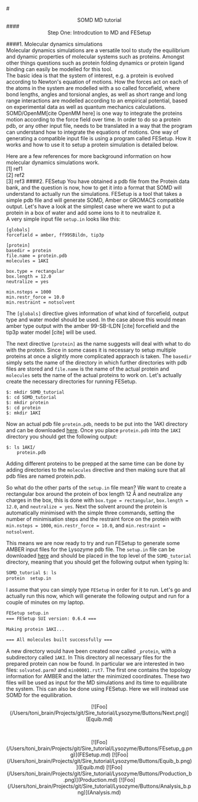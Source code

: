 #<center>SOMD MD tutorial</center>
####<center>Step One: Introdcution to MD and FESetup </center>

####1. Molecular dynamics simulations  
Molecular dynamics simulations are a versatile tool to study the equilibrium and dynamic properties of molecular systems such as proteins. Amongst other things questions such as protein folding dynamics or protein ligand binding can easily be modelled for this tool.  
The basic idea is that the system of interest, e.g. a protein is evolved according to Newton's equation of motions. How the forces act on each of the atoms in the system are modelled with a so called forcefield, where bond lengths, angles and torsional angles, as well as short range and long range interactions are modelled according to an empirical potential, based on experimental data as well as quantum mechanics calculations. SOMD/OpenMM[cite OpenMM here] is one way to integrate the proteins motion according to the force field over time. In order to do so a protein pdb, or any other input file, needs to be translated in a way that the program can understand how to integrate the equations of motions. One way of generating a compatible input file is using a program called FESetup. How it works and how to use it to setup a protein simulation is detailed below.  

Here are a few references for more background information on how molecular dynamics simulations work.  
[1] ref1  
[2] ref2  
[3] ref3
####2. FESetup
You have obtained a pdb file from the Protein data bank, and the question is now, how to get it into a format that SOMD will understand to actually run the simulations. FESetup is a tool that takes a simple pdb file and will generate SOMD, Amber or GROMACS compatible output. Let's have a look at the simplest case where we want to put a protein in a box of water and add some ions to it to neutralize it.  
A very simple input file ```setup.in``` looks like this:  

    [globals]
    forcefield = amber, ff99SBildn, tip3p
    
    [protein]
    basedir = protein
    file.name = protein.pdb
    molecules = 1AKI

    box.type = rectangular
    box.length = 12.0
    neutralize = yes

    min.nsteps = 1000
    min.restr_force = 10.0
    min.restraint = notsolvent

The ```[globals]``` directive gives information of what kind of forcefield, output type and water model should be used. In the case above this would mean amber type output with the amber 99-SB-ILDN [cite] forcefield and the tip3p water model [cite] will be used. 
 
The next directive ```[protein]``` as the name suggests will deal with what to do with the protein. Since in some cases it is necessary to setup multiple proteins at once a slightly more complicated appraoch is taken. The ```basedir``` simply sets the name of the directory in which further directories with pdb files are stored and ```file.name``` is the name of the actual protein and ```molecules``` sets the name of the actual proteins to work on. Let's actually create the necessary directories for running FESetup.  

    $: mkdir SOMD_tutorial
    $: cd SOMD_tutorial
    $: mkdir protein
    $: cd protein
    $: mkdir 1AKI

Now an actual pdb file ```protein.pdb```, needs to be put into the 1AKI directory and can be downloaded [here](/Users/toni_brain/Desktop/FESetup_tut/protein/1AKI/protein.pdb). Once you place ```protein.pdb``` into the ```1AKI``` directory you should get the following output:  

    $: ls 1AKI/
        protein.pdb
        
Adding different proteins to be prepped at the same time can be done by adding directories to the ```molecules``` directive and then making sure that all pdb files are named protein.pdb.  

So what do the other parts of the ```setup.in``` file mean? We want to create a rectangular box around the protein of box length 12 Å and neutralize any charges in the box, this is done with ```box.type = rectangular```, ```box.length = 12.0```, and ```neutralize = yes```. Next the solvent around the protein is automatically minimised with the simple three commands, setting the number of minimisation steps and the restraint force on the protein with ```min.nsteps = 1000```, ```min.restr_force = 10.0```, and ```min.restraint = notsolvent```.

This means we are now ready to try and run FESetup to generate some AMBER input files for the Lysozyme pdb file. The ```setup.in``` file can be downloaded [here](/Users/toni_brain/Desktop/FESetup_tut/setup.in) and should be placed in the top level of the ```SOMD_tutorial``` directory, meaning that you should get the following output when typing ls:   

```bash
SOMD_tutorial $: ls
protein  setup.in
```
I assume that you can simply type ```FESetup``` in order for it to run. Let's go and actually run this now, which will generate the following output and run for a couple of minutes on my laptop. 

```bash
FESetup setup.in
=== FESetup SUI version: 0.6.4 ===

Making protein 1AKI...

=== All molecules built successfully ===
```

A new directory would have been created now called ```_protein```, with a subdirectory called ```1AKI```. In This directory all necessary files for the prepared protein can now be found. In particular we are interested in two files: ```solvated.parm7``` and ```min00001.rst7```. The first one contains the topology information for AMBER and the latter the minimized coordinates. These two files will be used as input for the MD simulations and its time to equilibrate the system. This can also be done using FESetup. Here we will instead use SOMD for the equilibration. 
<center>[![Foo](/Users/toni_brain/Projects/git/Sire_tutorial/Lysozyme/Buttons/Next.png)](Equib.md)</center>







&nbsp;
&nbsp;
&nbsp;
<center>[![Foo](/Users/toni_brain/Projects/git/Sire_tutorial/Lysozyme/Buttons/FEsetup_g.png)](FESetup.md) [![Foo](/Users/toni_brain/Projects/git/Sire_tutorial/Lysozyme/Buttons/Equib_b.png)](Equib.md) [![Foo](/Users/toni_brain/Projects/git/Sire_tutorial/Lysozyme/Buttons/Production_b.png)](Production.md) [![Foo](/Users/toni_brain/Projects/git/Sire_tutorial/Lysozyme/Buttons/Analysis_b.png)](Analysis.md)</center>
